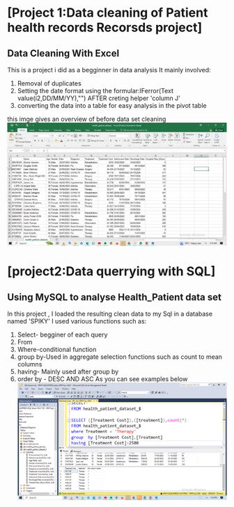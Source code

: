 # [Project 1:Data cleaning of Patient health records Recorsds project]
## Data Cleaning With Excel

This is a project i did as a begginner in data analysis
It mainly involved:

1. Removal of duplicates
2. Setting the date format  using the formular:IFerror(Text value(i2,DD/MM/YY),"") AFTER creting helper 'column J'
3. converting the data into a table for easy analysis in the pivot  table

this imge gives an overview of before data set cleaning
![image alt](https://github.com/s-r3/joywawiranjeu/blob/c58dda60b91b86fe8ff1f6ffb0ce4c1be6819624/before%20cleaning%20data%20set.jpg)




# [project2:Data querrying with SQL]
## Using MySQL to analyse Health_Patient data set

In this project , I loaded the resulting clean data to my Sql in a database named 'SPIKY'
I used various functions such as:

1. Select- begginer of each query
2. From
3. Where-conditional function
4. group by-Used in aggregate selection  functions such as count to mean columns
5. having- Mainly used after group by
6. order by - DESC AND ASC
As you can see examples below
![image alt](https://github.com/s-r3/joywawiranjeu/blob/596dcc3deed43a499f6931272e9c84584fb95f4f/SQL%20FUNCTION%206..png)







